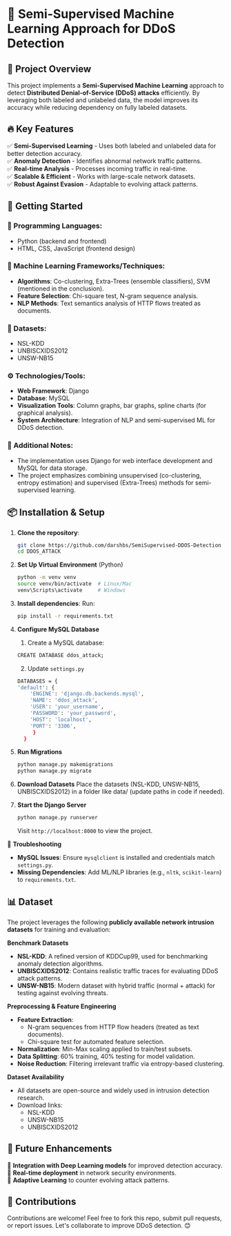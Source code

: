 # 🚀 Semi-Supervised Machine Learning Approach for DDoS Detection


## 📌 Project Overview
This project implements a **Semi-Supervised Machine Learning** approach to detect **Distributed Denial-of-Service (DDoS) attacks** efficiently. By leveraging both labeled and unlabeled data, the model improves its accuracy while reducing dependency on fully labeled datasets.

## 🔥 Key Features
✅ **Semi-Supervised Learning** - Uses both labeled and unlabeled data for better detection accuracy.  
✅ **Anomaly Detection** - Identifies abnormal network traffic patterns.  
✅ **Real-time Analysis** - Processes incoming traffic in real-time.  
✅ **Scalable & Efficient** - Works with large-scale network datasets.  
✅ **Robust Against Evasion** - Adaptable to evolving attack patterns.  

## 🚀 Getting Started
### 📜 Programming Languages:
- Python (backend and frontend)
- HTML, CSS, JavaScript (frontend design)

### 🤖 Machine Learning Frameworks/Techniques:
- **Algorithms**: Co-clustering, Extra-Trees (ensemble classifiers), SVM (mentioned in the conclusion).
- **Feature Selection**: Chi-square test, N-gram sequence analysis.
- **NLP Methods**: Text semantics analysis of HTTP flows treated as documents.

### 📂 Datasets:
- NSL-KDD
- UNBISCXIDS2012
- UNSW-NB15

### ⚙️ Technologies/Tools:
- **Web Framework**: Django
- **Database**: MySQL
- **Visualization Tools**: Column graphs, bar graphs, spline charts (for graphical analysis).
- **System Architecture**: Integration of NLP and semi-supervised ML for DDoS detection.

### 🌟 Additional Notes:
- The implementation uses Django for web interface development and MySQL for data storage.
- The project emphasizes combining unsupervised (co-clustering, entropy estimation) and supervised (Extra-Trees) methods for semi-supervised learning.

## 📦 Installation & Setup
1. **Clone the repository**:
   ```bash
   git clone https://github.com/darshbs/SemiSupervised-DDOS-Detection  
   cd DDOS_ATTACK  
   ```
2. **Set Up Virtual Environment** (Python)
    ```bash
    python -m venv venv  
    source venv/bin/activate  # Linux/Mac  
    venv\Scripts\activate     # Windows  
   ```

3. **Install dependencies**:
Run:
   ```bash
   pip install -r requirements.txt
   ```
4. **Configure MySQL Database**
    1. Create a MySQL database:
    ```bash
    CREATE DATABASE ddos_attack;  
    ```
    2. Update `settings.py`
    ```bash
    DATABASES = {
    'default': {
        'ENGINE': 'django.db.backends.mysql',
        'NAME': 'ddos_attack',
        'USER': 'your_username',
        'PASSWORD': 'your_password',
        'HOST': 'localhost',
        'PORT': '3306',
         }
      }
      ```
5. **Run Migrations**
   ```bash
   python manage.py makemigrations  
   python manage.py migrate  
   ```
6. **Download Datasets**
   Place the datasets (NSL-KDD, UNSW-NB15, UNBISCXIDS2012) in a folder like data/ (update paths in code if needed).
7. **Start the Django Server**
   ```bash
   python manage.py runserver  
   ```
   Visit `http://localhost:8000` to view the project.

🚨 **Troubleshooting**
- **MySQL Issues**: Ensure `mysqlclient` is installed and credentials match `settings.py`.
- **Missing Dependencies**: Add ML/NLP libraries (e.g., `nltk`, `scikit-learn`) to `requirements.txt`.

## 📊 **Dataset**
The project leverages the following **publicly available network intrusion datasets** for training and evaluation:

**Benchmark Datasets**
- **NSL-KDD**: A refined version of KDDCup99, used for benchmarking anomaly detection algorithms.
- **UNBISCXIDS2012**: Contains realistic traffic traces for evaluating DDoS attack patterns.
- **UNSW-NB15**: Modern dataset with hybrid traffic (normal + attack) for testing against evolving threats.

**Preprocessing & Feature Engineering**
- **Feature Extraction**:
   - N-gram sequences from HTTP flow headers (treated as text documents).
   - Chi-square test for automated feature selection.
- **Normalization**: Min-Max scaling applied to train/test subsets.
- **Data Splitting**: 60% training, 40% testing for model validation.
- **Noise Reduction**: Filtering irrelevant traffic via entropy-based clustering.

**Dataset Availability**
- All datasets are open-source and widely used in intrusion detection research.
- Download links:
   - NSL-KDD
   - UNSW-NB15
   - UNBISCXIDS2012



## 🚀 Future Enhancements
🔹 **Integration with Deep Learning models** for improved detection accuracy.  
🔹 **Real-time deployment** in network security environments.  
🔹 **Adaptive Learning** to counter evolving attack patterns.  

## 🤝 Contributions
Contributions are welcome! Feel free to fork this repo, submit pull requests, or report issues. Let's collaborate to improve DDoS detection. 😊
